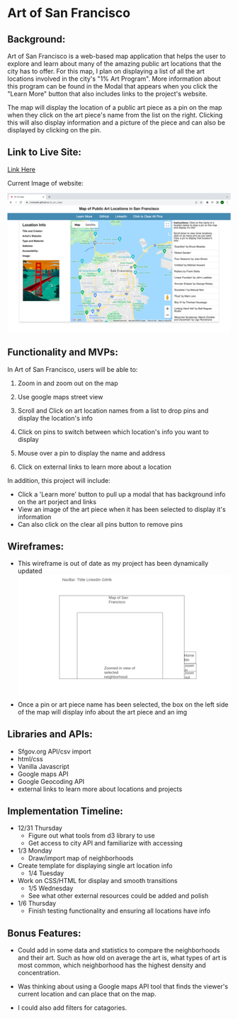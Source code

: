 # Art of San Francisco

## Background:

Art of San Francisco is a web-based map application that helps the user to explore and learn about many of the amazing public art locations that the city has to offer. For this map, I plan on displaying a list of all the art locations involved in the city's "1% Art Program". More information about this program can be found in the Modal that appears when you click the "Learn More" button that also includes links to the project's website. 

The map will display the location of a public art piece as a pin on the map when they click on the art piece's name from the list on the right. Clicking this will also display information and a picture of the piece and can also be displayed by clicking on the pin.

## Link to Live Site:
[Link Here](https://j-tomasik.github.io/JS_art_map/)

Current Image of website:

![Landing](images/LiveSite.png)



## Functionality and MVPs:


In Art of San Francisco, users will be able to:

1) Zoom in and zoom out on the map

2) Use google maps street view

3) Scroll and Click on art location names from a list to drop pins and display the location's info

4) Click on pins to switch between which location's info you want to display

5) Mouse over a pin to display the name and address

6) Click on external links to learn more about a location

In addition, this project will include:

* Click a 'Learn more' button to pull up a modal that has background info on the art porject and links
* View an image of the art piece when it has been selected to display it's information
* Can also click on the clear all pins button to remove pins



## Wireframes:
* This wireframe is out of date as my project has been dynamically updated
![wireframe](wireframe.png)
* Once a pin or art piece name has been selected, the box on the left side of the map will display  info about the art piece and an img



## Libraries and APIs:

* Sfgov.org API/csv import
* html/css
*  Vanilla Javascript
* Google maps API
* Google Geocoding API
* external links to learn more about locations and projects


## Implementation Timeline:

* 12/31 Thursday
  * Figure out what tools from d3 library to use 
  * Get access to city API and familiarize with accessing 
* 1/3 Monday
  * Draw/import map of neighborhoods
* Create template for displaying single art location info
  * 1/4 Tuesday
* Work on CSS/HTML for display and smooth transitions
  * 1/5 Wednesday
  * See what other external resources could be added and polish
* 1/6 Thursday
  * Finish testing functionality and ensuring all locations have info



## Bonus Features:

* Could add in some data and statistics to compare the neighborhoods and their art. Such as how old on average the art is, what types of art is most common, which neighborhood has the highest density and concentration.

* Was thinking about using a Google maps API tool that finds the viewer's current location and can place that on the map.

* I could also add filters for catagories.

